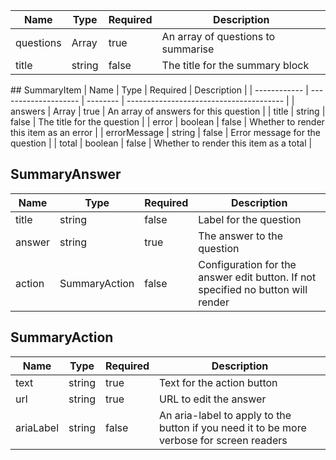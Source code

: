 | Name      | Type                   | Required | Description                        |
| --------- | ---------------------- | -------- | ---------------------------------- |
| questions | Array<SummaryQuestion> | true     | An array of questions to summarise |
| title     | string                 | false    | The title for the summary block    |

## SummaryItem
| Name | Type | Required | Description |
| ------------ | -------------------- | -------- | --------------------------------------- |
| answers | Array<SummaryAnswer> | true | An array of answers for this question |
| title | string | false | The title for the question |
| error | boolean | false | Whether to render this item as an error |
| errorMessage | string | false | Error message for the question |
| total | boolean | false | Whether to render this item as a total |

## SummaryAnswer

| Name   | Type          | Required | Description                                                                      |
| ------ | ------------- | -------- | -------------------------------------------------------------------------------- |
| title  | string        | false    | Label for the question                                                           |
| answer | string        | true     | The answer to the question                                                       |
| action | SummaryAction | false    | Configuration for the answer edit button. If not specified no button will render |

## SummaryAction

| Name      | Type   | Required | Description                                                                               |
| --------- | ------ | -------- | ----------------------------------------------------------------------------------------- |
| text      | string | true     | Text for the action button                                                                |
| url       | string | true     | URL to edit the answer                                                                    |
| ariaLabel | string | false    | An aria-label to apply to the button if you need it to be more verbose for screen readers |
